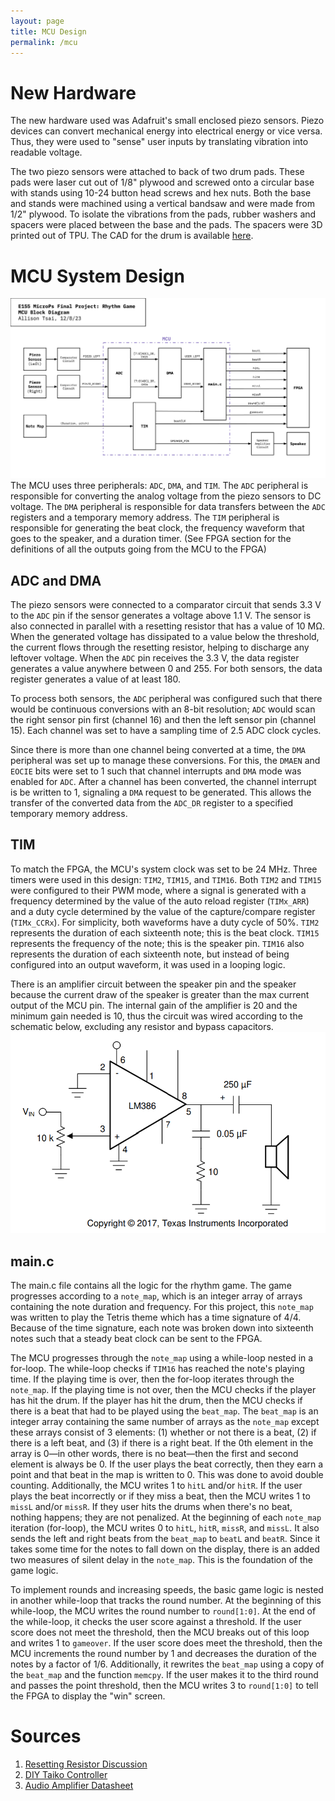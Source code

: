 ```yaml
---
layout: page
title: MCU Design
permalink: /mcu
---
```


# New Hardware

The new hardware used was Adafruit's small enclosed piezo sensors. Piezo devices can convert mechanical energy into electrical energy or vice versa. Thus, they were used to "sense" user inputs by translating vibration into readable voltage.

The two piezo sensors were attached to back of two drum pads. These pads were laser cut out of 1/8" plywood and screwed onto a circular base with stands using 10-24 button head screws and hex nuts. Both the base and stands were machined using a vertical bandsaw and were made from 1/2" plywood. To isolate the vibrations from the pads, rubber washers and spacers were placed between the base and the pads. The spacers were 3D printed out of TPU. The CAD for the drum is available [here](https://github.com/julia-du/Rhythm-Game/tree/main/src/CAD).

# MCU System Design

![MCUBlockDiagram](./assets/schematics/MCUBlockDiagram.png)
The MCU uses three peripherals: `ADC`, `DMA`, and `TIM`. The `ADC` peripheral is responsible for converting the analog voltage from the piezo sensors to DC voltage. The `DMA` peripheral is responsible for data transfers between the `ADC` registers and a temporary memory address. The `TIM` peripheral is responsible for generating the beat clock, the frequency waveform that goes to the speaker, and a duration timer. (See FPGA section for the definitions of all the outputs going from the MCU to the FPGA)

## ADC and DMA

The piezo sensors were connected to a comparator circuit that sends 3.3 V to the `ADC` pin if the sensor generates a voltage above 1.1 V. The sensor is also connected in parallel with a resetting resistor that has a value of 10 MΩ. When the generated voltage has dissipated to a value below the threshold, the current flows through the resetting resistor, helping to discharge any leftover voltage. When the `ADC` pin receives the 3.3 V, the data register generates a value anywhere between 0 and 255. For both sensors, the data register generates a value of at least 180. 

To process both sensors, the `ADC` peripheral was configured such that there would be continuous conversions with an 8-bit resolution; `ADC` would scan the right sensor pin first (channel 16) and then the left sensor pin (channel 15). Each channel was set to have a sampling time of 2.5 ADC clock cycles.

Since there is more than one channel being converted at a time, the `DMA` peripheral was set up to manage these conversions. For this, the `DMAEN` and `EOCIE` bits were set to 1 such that channel interrupts and `DMA` mode was enabled for `ADC`. After a channel has been converted, the channel interrupt is be written to 1, signaling a `DMA` request to be generated. This allows the transfer of the converted data from the `ADC_DR` register to a specified temporary memory address. 

## TIM

To match the FPGA, the MCU's system clock was set to be 24 MHz. Three timers were used in this design: `TIM2`, `TIM15`, and `TIM16`. Both `TIM2` and `TIM15` were configured to their PWM mode, where a signal is generated with a frequency determined by the value of the auto reload register (`TIMx_ARR`) and a duty cycle determined by the value of the capture/compare register (`TIMx_CCRx`). For simplicity, both waveforms have a duty cycle of 50%. `TIM2` represents the duration of each sixteenth note; this is the beat clock. `TIM15` represents the frequency of the note; this is the speaker pin. `TIM16` also represents the duration of each sixteenth note, but instead of being configured into an output waveform, it was used in a looping logic. 

There is an amplifier circuit between the speaker pin and the speaker because the current draw of the speaker is greater than the max current output of the MCU pin. The internal gain of the amplifier is 20 and the minimum gain needed is 10, thus the circuit was wired according to the schematic below, excluding any resistor and bypass capacitors. 
![AudioAmplifierCircuit](./assets/schematics/AudioAmplifierCircuit.png)

## main.c

The main.c file contains all the logic for the rhythm game. The game progresses according to a `note_map`, which is an integer array of arrays containing the note duration and frequency. For this project, this `note_map` was written to play the Tetris theme which has a time signature of 4/4. Because of the time signature, each note was broken down into sixteenth notes such that a steady beat clock can be sent to the FPGA.  

The MCU progresses through the `note_map` using a while-loop nested in a for-loop. The while-loop checks if `TIM16` has reached the note's playing time. If the playing time is over, then the for-loop iterates through the `note_map`. If the playing time is not over, then the MCU checks if the player has hit the drum. If the player has hit the drum, then the MCU checks if there is a beat that had to be played using the `beat_map`. The `beat_map` is an integer array containing the same number of arrays as the `note_map` except these arrays consist of 3 elements: (1) whether or not there is a beat, (2) if there is a left beat, and (3) if there is a right beat. If the 0th element in the array is 0—in other words, there is no beat—then the first and second element is always be 0. If the user plays the beat correctly, then they earn a point and that beat in the map is written to 0. This was done to avoid double counting. Additionally, the MCU writes 1 to `hitL` and/or `hitR`. If the user plays the beat incorrectly or if they miss a beat, then the MCU writes 1 to `missL` and/or `missR`. If they user hits the drums when there's no beat, nothing happens; they are not penalized. At the beginning of each `note_map` iteration (for-loop), the MCU writes 0 to `hitL`, `hitR`, `missR`, and `missL`. It also sends the left and right beats from the `beat_map` to `beatL` and `beatR`. Since it takes some time for the notes to fall down on the display, there is an added two measures of silent delay in the `note_map`. This is the foundation of the game logic. 

To implement rounds and increasing speeds, the basic game logic is nested in another while-loop that tracks the round number. At the beginning of this while-loop, the MCU writes the round number to `round[1:0]`. At the end of the while-loop, it checks the user score against a threshold. If the user score does not meet the threshold, then the MCU breaks out of this loop and writes 1 to `gameover`. If the user score does meet the threshold, then the MCU increments the round number by 1 and decreases the duration of the notes by a factor of 1/6. Additionally, it rewrites the `beat_map` using a copy of the `beat_map` and the function `memcpy`. If the user makes it to the third round and passes the point threshold, then the MCU writes 3 to `round[1:0]` to tell the FPGA to display the "win" screen.

# Sources
1. [Resetting Resistor Discussion](https://electronics.stackexchange.com/questions/591824/buzzer-differences-and-configurations)
2. [DIY Taiko Controller](https://www.youtube.com/watch?v=iDH8DRCk5Zs)
3. [Audio Amplifier Datasheet](https://www.ti.com/lit/ds/symlink/lm386.pdf)